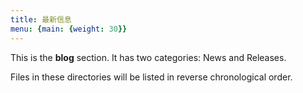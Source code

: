 ```yaml
---
title: 最新信息
menu: {main: {weight: 30}}
---
```


This is the **blog** section. It has two categories: News and Releases.

Files in these directories will be listed in reverse chronological order.
